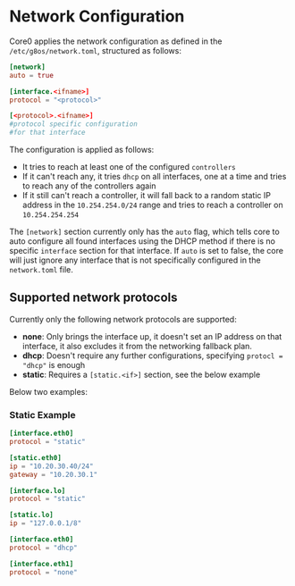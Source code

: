 # Network Configuration

Core0 applies the network configuration as defined in the `/etc/g8os/network.toml`, structured as follows:

```toml
[network]
auto = true

[interface.<ifname>]
protocol = "<protocol>"

[<protocol>.<ifname>]
#protocol specific configuration
#for that interface
```

The configuration is applied as follows:

- It tries to reach at least one of the configured `controllers`
- If it can't reach any, it tries `dhcp` on all interfaces, one at a time and tries to reach any of the controllers again
- If it still can't reach a controller, it will fall back to a random static IP address in the `10.254.254.0/24` range and tries to reach a controller on `10.254.254.254`

The `[network]` section currently only has the `auto` flag, which tells core to auto configure all found interfaces using the DHCP method if there is no specific `interface` section for that interface. If `auto` is set to false, the core will just ignore any interface that is not specifically configured in the `network.toml` file.


## Supported network protocols

Currently only the following network protocols are supported:

- **none**: Only brings the interface up, it doesn't set an IP address on that interface, it also excludes it from the networking fallback plan.
- **dhcp**: Doesn't require any further configurations, specifying `protocl = "dhcp"` is enough
- **static**: Requires a `[static.<if>]` section, see the below example

Below two examples:

<a id="static"></a>
### Static Example

```toml
[interface.eth0]
protocol = "static"

[static.eth0]
ip = "10.20.30.40/24"
gateway = "10.20.30.1"
```

```toml
[interface.lo]
protocol = "static"

[static.lo]
ip = "127.0.0.1/8"

[interface.eth0]
protocol = "dhcp"

[interface.eth1]
protocol = "none"
```